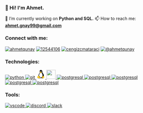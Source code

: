 ### 👋 Hi! I'm Ahmet. 


🔭 I’m currently working on **Python and SQL.**
📫 How to reach me: **ahmet.gnay99@gmail.com**

<h3 align="left">Connect with me:</h3>
<p align="left">
<a href="https://www.linkedin.com/in/ahmetqunay/" target="blank" rel=”noopener”><img align="center" src="https://upload.wikimedia.org/wikipedia/commons/thumb/c/ca/LinkedIn_logo_initials.png/640px-LinkedIn_logo_initials.png" alt="ahmetqunay" height="30" width="30" /></a>
<a href="https://stackoverflow.com/users/23080006/ahmet-g%c3%bcnay" target="blank" rel=”noopener”><img align="center" src="https://upload.wikimedia.org/wikipedia/commons/thumb/e/ef/Stack_Overflow_icon.svg/768px-Stack_Overflow_icon.svg.png" alt="12544106" height="45" width="45" /></a>
<a href="https://instagram.com/ahmetqunay" target="blank" rel=”noopener”><img align="center" src="https://upload.wikimedia.org/wikipedia/commons/thumb/e/e7/Instagram_logo_2016.svg/1200px-Instagram_logo_2016.svg.png" alt="cengizcmataraci" height="30" width="30" /></a>
<a href="https://medium.com/@ahmetqunay" target="blank" rel=”noopener”><img align="center" src="https://cdn.jsdelivr.net/npm/simple-icons@3.0.1/icons/medium.svg" alt="@ahmetqunay" height="30" width="40" /></a>
</p>

<h3 align="left">Technologies:</h3>
<p align="left"> 
<a href="https://www.python.org/" target="blank" rel=”noopener”> <img src="https://upload.wikimedia.org/wikipedia/commons/c/c3/Python-logo-notext.svg" alt="python" width="30" height="30"/> </a>
<a href="https://git-scm.com/" target="blank" rel=”noopener”> <img src="https://www.vectorlogo.zone/logos/git-scm/git-scm-icon.svg" alt="git" width="30" height="30"/> </a>
<a href="https://www.linux.org/" target="blank" rel=”noopener”> <img src="https://raw.githubusercontent.com/devicons/devicon/master/icons/linux/linux-original.svg" alt="linux" width="30" height="30"/> </a> 
<a href="https://cloud.google.com/" target="blank" rel=”noopener”> <img src="https://www.vectorlogo.zone/util/preview.html?image=/logos/google_cloud/google_cloud-icon.svg" width="30" height="30"/> </a>
<a href="https://airflow.apache.org/" target="blank" rel=”noopener”> <img src="https://upload.wikimedia.org/wikipedia/commons/d/de/AirflowLogo.png" alt="postgresql" width="30" height="30"/> </a>
<a href="https://www.docker.com/" target="blank" rel=”noopener”> <img src="https://www.vectorlogo.zone/util/preview.html?image=/logos/docker/docker-icon.svg" alt="postgresql" width="30" height="30"/> </a>
<a href="https://kafka.apache.org/" target="blank" rel=”noopener”> <img src="https://www.vectorlogo.zone/util/preview.html?image=/logos/apache_kafka/apache_kafka-vertical.svg" alt="postgresql" width="30" height="30"/> </a>
<a href="https://nifi.apache.org/" target="blank" rel=”noopener”> <img src="https://www.vectorlogo.zone/util/preview.html?image=/logos/apache_nifi/apache_nifi-icon.svg" alt="postgresql" width="30" height="30"/> </a>
<a href="https://spark.apache.org/" target="blank" rel=”noopener”> <img src="https://www.vectorlogo.zone/util/preview.html?image=/logos/apache_spark/apache_spark-ar21.svg" alt="postgresql" width="30" height="30"/> </a>

<h3 align="left">Tools:</h3>
<a href="https://code.visualstudio.com/" target="blank" rel=”noopener”> <img src="https://upload.wikimedia.org/wikipedia/commons/thumb/9/9a/Visual_Studio_Code_1.35_icon.svg/1024px-Visual_Studio_Code_1.35_icon.svg.png" alt="vscode" width="30" height="30"/> </a>
<a href="https://discord.com/" target="blank" rel=”noopener”> <img src="https://cdn4.iconfinder.com/data/icons/logos-and-brands/512/91_Discord_logo_logos-512.png" alt="discord" width="30" height="30"/> </a> 
<a href="https://slack.com/intl/en-tr/" target="blank" rel=”noopener”> <img src="https://upload.wikimedia.org/wikipedia/commons/thumb/d/d5/Slack_icon_2019.svg/2048px-Slack_icon_2019.svg.png" alt="slack" width="30" height="30"/> </a>

</p>
<!--
**ahmetqunay/ahmetqunay** is a ✨ _special_ ✨ repository because its `README.md` (this file) appears on your GitHub profile.

Here are some ideas to get you started:

- 🔭 I’m currently working on ...
- 🌱 I’m currently learning ...
- 👯 I’m looking to collaborate on ...
- 🤔 I’m looking for help with ...
- 💬 Ask me about ...
- 📫 How to reach me: ...
- 😄 Pronouns: ...
- ⚡ Fun fact: ...
-->
